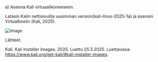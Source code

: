 

a) Asenna Kali virtuaalikoneeseen.

Latasin Kalin nettisivuilta uusimman version(kali-linux-2025-1a) ja asensin Virtualboxiin (Kali, 2025). 

![image](https://github.com/user-attachments/assets/02a37511-2b5b-47e5-940d-74c8e7393752)


Lähteet.

Kali. Kali Installer Images.  2025. Luettu 25.3.2025. Luettavissa: https://www.kali.org/get-kali/#kali-installer-images.
